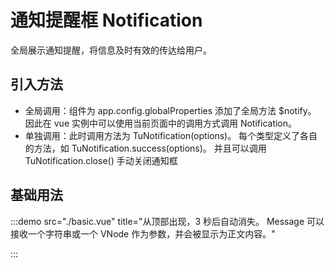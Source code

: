 # 通知提醒框 Notification

全局展示通知提醒，将信息及时有效的传达给用户。

## 引入方法

- 全局调用：组件为 app.config.globalProperties 添加了全局方法 $notify。 因此在 vue 实例中可以使用当前页面中的调用方式调用 Notification。
- 单独调用：此时调用方法为 TuNotification(options)。 每个类型定义了各自的方法，如 TuNotification.success(options)。 并且可以调用 TuNotification.close() 手动关闭通知框

## 基础用法

:::demo src="./basic.vue" title="从顶部出现，3 秒后自动消失。 Message 可以接收一个字符串或一个 VNode 作为参数，并会被显示为正文内容。"

:::
